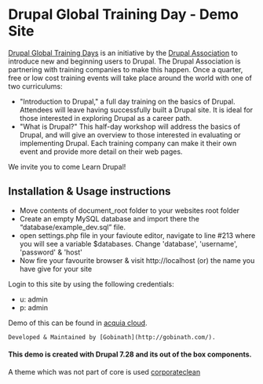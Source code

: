 # Drupal Global Training Day - Demo Site

[Drupal Global Training Days](https://drupal.org/node/1600942) is an initiative by the [Drupal Association](https://drupal.org/node/1600942) to introduce new and beginning users to Drupal. The Drupal Association is partnering with training companies to make this happen. Once a quarter, free or low cost training events will take place around the world with one of two curriculums:

* "Introduction to Drupal," a full day training on the basics of Drupal. Attendees will leave having successfully built a Drupal site. It is ideal for those interested in exploring Drupal as a career path.
* "What is Drupal?" This half-day workshop will address the basics of Drupal, and will give an overview to those interested in evaluating or implementing Drupal.
Each training company can make it their own event and provide more detail on their web pages.

We invite you to come Learn Drupal!

## Installation & Usage instructions

+ Move contents of document_root folder to your websites root folder
+ Create an empty MySQL database and import there the “database/example_dev.sql” file.
+ open settings.php file in your favioute editor, navigate to line #213 where you will see a variable $databases. Change 'database', 'username', 'password' & 'host'
+ Now fire your favourite browser & visit http://localhost (or) the name you have give for your site

Login to this site by using the following credentials:
- u: admin
- p: admin

Demo of this can be found in [acquia cloud](http://globaltrainingdaydev.devcloud.acquia-sites.com/).

    Developed & Maintained by [Gobinath](http://gobinath.com/).

#### This demo is created with Drupal 7.28 and its out of the box components. 
A theme which was not part of core is used [corporateclean](drupal.org/project/corporateclean)

